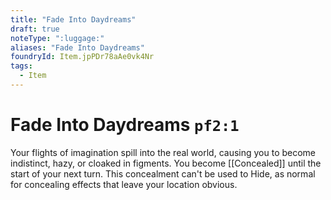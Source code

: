 ```yaml
---
title: "Fade Into Daydreams"
draft: true
noteType: ":luggage:"
aliases: "Fade Into Daydreams"
foundryId: Item.jpPDr78aAe0vk4Nr
tags:
  - Item
---
```


# Fade Into Daydreams `pf2:1`

Your flights of imagination spill into the real world, causing you to become indistinct, hazy, or cloaked in figments. You become [[Concealed]] until the start of your next turn. This concealment can't be used to Hide, as normal for concealing effects that leave your location obvious.
